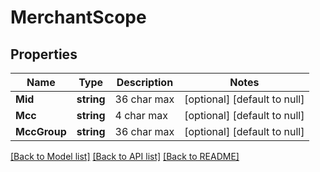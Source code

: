 # MerchantScope

## Properties
Name | Type | Description | Notes
------------ | ------------- | ------------- | -------------
**Mid** | **string** | 36 char max | [optional] [default to null]
**Mcc** | **string** | 4 char max | [optional] [default to null]
**MccGroup** | **string** | 36 char max | [optional] [default to null]

[[Back to Model list]](../README.md#documentation-for-models) [[Back to API list]](../README.md#documentation-for-api-endpoints) [[Back to README]](../README.md)


